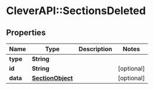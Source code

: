 # CleverAPI::SectionsDeleted

## Properties
Name | Type | Description | Notes
------------ | ------------- | ------------- | -------------
**type** | **String** |  | 
**id** | **String** |  | [optional] 
**data** | [**SectionObject**](SectionObject.md) |  | [optional] 


